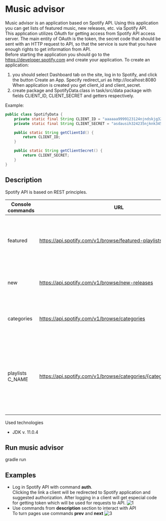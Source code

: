 # Music advisor
Music advisor is an application based on Spotify API. Using this application you can get lists of featured music, new releases, 
etc. via Spotify API.<br/>
This application utilizes OAuth for getting access from Spotify API access server. 
The main entity of OAuth is the token, the secret code that should be sent with an HTTP request to API, 
so that the service is sure that you have enough rights to get information from API. <br/>
Before starting the application you should go to the https://developer.spotify.com and create your application.
To create an application:
1. you should select Dashboard tab on the site, log in to Spotify, and click the button Create an App.
Specify redirect_uri as http://localhost:8080<br/>
When application is created you get client_id and client_secret.<br/>
2. create package and SpotifyData.class in task/src/data package with fields CLIENT_ID, CLIENT_SECRET and getters respectively.<br/>

Example:
```Java
public class SpotifyData {
    private static final String CLIENT_ID = "aaaaaa9999123124njndskjg324";
    private static final String CLIENT_SECRET = "asdausih324235njknk34543";

    public static String getClientId() {
        return CLIENT_ID;
    }

    public static String getClientSecret() {
        return CLIENT_SECRET;
    }
}
```
## Description
Spotify API is based on REST principles.

Console commands | URL|Description |
------------ | ----|-------------
featured  | https://api.spotify.com/v1/browse/featured-playlists|list of Spotify featured playlists with their links fetched from API
new | https://api.spotify.com/v1/browse/new-releases| list of new albums with artists and links on Spotify
categories  | https://api.spotify.com/v1/browse/categories| list of all available categories on Spotify (just their names)
playlists C_NAME  | https://api.spotify.com/v1/browse/categories/{category_id}/playlists| where C_NAME — name of category. List contains playlists of this category and their links on Spotify

Used technologies
- JDK v. 11.0.4

## Run music advisor
gradle run
## Examples
- Log in Spotify API with command __auth__.<br/>
Clicking the link a client will be redirected to Spotify application and suggested authorization. After logging in a client 
will get especial code for getting token which will be used for requests to API. 
![1](https://user-images.githubusercontent.com/51421459/98034293-d15ca680-1e27-11eb-9945-72c31affde56.jpg)
- Use commands from __description__ section to interact with API<br/>
To turn pages use commands __prev__ and __next__
![3](https://user-images.githubusercontent.com/51421459/98037663-fbfd2e00-1e2c-11eb-8249-48150e6598f2.jpg)